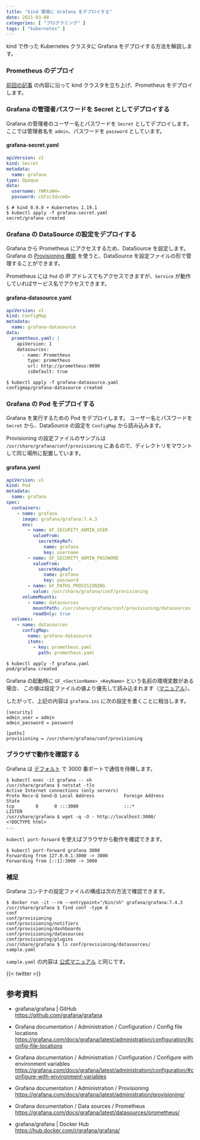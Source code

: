 ```yaml
---
title: "kind 環境に Grafana をデプロイする"
date: 2021-03-08
categories: [ "プログラミング" ]
tags: [ "kubernetes" ]
---
```


kind で作った Kubernetes クラスタに Grafana をデプロイする方法を解説します。

### Prometheus のデプロイ

[前回の記事](/2021/03/07/) の内容に沿って kind クラスタを立ち上げ、Prometheus をデプロイします。

### Grafana の管理者パスワードを Secret としてデプロイする

Grafana の管理者のユーザー名とパスワードを `Secret` としてデプロイします。
ここでは管理者名を `admin`、パスワードを `password` としています。

#### grafana-secret.yaml

```yaml
apiVersion: v1
kind: Secret
metadata:
  name: grafana
type: Opaque
data:
  username: YWRtaW4=
  password: cGFzc3dvcmQ=
```

```console
$ # kind 0.9.0 + Kubernetes 1.19.1
$ kubectl apply -f grafana-secret.yaml 
secret/grafana created
```

### Grafana の DataSource の設定をデプロイする

Grafana から Prometheus にアクセスするため、DataSource を設定します。
Grafana の [Provisioning 機能](https://grafana.com/docs/grafana/latest/administration/provisioning/) を使うと、DataSource を設定ファイルの形で管理することができます。

Prometheus には `Pod` の IP アドレスでもアクセスできますが、`Service` が動作していればサービス名でアクセスできます。

#### grafana-datasource.yaml

```yaml
apiVersion: v1
kind: ConfigMap
metadata:
  name: grafana-datasource
data:
  prometheus.yaml: |
    apiVersion: 1
    datasources:
      - name: Prometheus
        type: prometheus
        url: http://prometheus:9090
        isDefault: true
```

```console
$ kubectl apply -f grafana-datasource.yaml 
configmap/grafana-datasource created
```

### Grafana の Pod をデプロイする

Grafana を実行するための Pod をデプロイします。
ユーザー名とパスワードを `Secret` から、DataSource の設定を `ConfigMap` から読み込みます。

Provisioning の設定ファイルのサンプルは `/usr/share/grafana/conf/provisioning` にあるので、ディレクトリをマウントして同じ場所に配置しています。

#### grafana.yaml

```yaml
apiVersion: v1
kind: Pod
metadata:
  name: grafana
spec:
  containers:
    - name: grafana
      image: grafana/grafana:7.4.3
      env:
        - name: GF_SECURITY_ADMIN_USER
          valueFrom:
            secretKeyRef:
              name: grafana
              key: username
        - name: GF_SECURITY_ADMIN_PASSWORD
          valueFrom:
            secretKeyRef:
              name: grafana
              key: password
        - name: GF_PATHS_PROVISIONING
          value: /usr/share/grafana/conf/provisioning
      volumeMounts:
        - name: datasources
          mountPath: /usr/share/grafana/conf/provisioning/datasources
          readOnly: true
  volumes:
    - name: datasources
      configMap:
        name: grafana-datasource
        items:
          - key: prometheus.yaml
            path: prometheus.yaml
```

```console
$ kubectl apply -f grafana.yaml 
pod/grafana created
```

Grafana の起動時に `GF_<SectionName>_<KeyName>` という名前の環境変数がある場合、
この値は設定ファイルの値より優先して読み込まれます（[マニュアル](https://grafana.com/docs/grafana/latest/administration/configuration/#configure-with-environment-variables)）。

したがって、上記の内容は `grafana.ini` に次の設定を書くことに相当します。

```plaintext
[security]
admin_user = admin
admin_password = password

[paths]
provisioning = /usr/share/grafana/conf/provisioning
```

### ブラウザで動作を確認する

Grafana は [デフォルト](https://grafana.com/docs/grafana/latest/administration/configuration/#http_port) で 3000 番ポートで通信を待機します。

```console
$ kubectl exec -it grafana -- sh
/usr/share/grafana $ netstat -tln
Active Internet connections (only servers)
Proto Recv-Q Send-Q Local Address           Foreign Address         State       
tcp        0      0 :::3000                 :::*                    LISTEN      
/usr/share/grafana $ wget -q -O - http://localhost:3000/
<!DOCTYPE html>
...
```

`kubectl port-forward` を使えばブラウザから動作を確認できます。

```console
$ kubectl port-forward grafana 3000
Forwarding from 127.0.0.1:3000 -> 3000
Forwarding from [::1]:3000 -> 3000
```

### 補足

Grafana コンテナの設定ファイルの構成は次の方法で確認できます。

```console
$ docker run -it --rm --entrypoint="/bin/sh" grafana/grafana:7.4.3
/usr/share/grafana $ find conf -type d
conf
conf/provisioning
conf/provisioning/notifiers
conf/provisioning/dashboards
conf/provisioning/datasources
conf/provisioning/plugins
/usr/share/grafana $ ls conf/provisioning/datasources/
sample.yaml
```

`sample.yaml` の内容は [公式マニュアル](https://grafana.com/docs/grafana/latest/administration/provisioning/#example-data-source-config-file) と同じです。

{{< twitter >}}

## 参考資料
- grafana/grafana | GitHub<br />
  <span style="word-break: break-all;">
  https://github.com/grafana/grafana
  </span>

- Grafana documentation / Administration / Configuration / Config file locations<br />
  <span style="word-break: break-all;">
  https://grafana.com/docs/grafana/latest/administration/configuration/#config-file-locations
  </span>

- Grafana documentation / Administration / Configuration / Configure with environment variables<br />
  <span style="word-break: break-all;">
  https://grafana.com/docs/grafana/latest/administration/configuration/#configure-with-environment-variables
  </span>

- Grafana documentation / Administration / Provisioning<br />
  <span style="word-break: break-all;">
  https://grafana.com/docs/grafana/latest/administration/provisioning/
  </span>

- Grafana documentation / Data sources / Prometheus<br />
  <span style="word-break: break-all;">
  https://grafana.com/docs/grafana/latest/datasources/prometheus/
  </span>

- grafana/grafana | Docker Hub<br />
  <span style="word-break: break-all;">
  https://hub.docker.com/r/grafana/grafana/
  </span>
